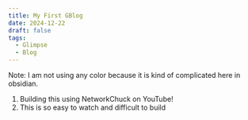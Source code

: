 ```yaml
---
title: My First GBlog
date: 2024-12-22
draft: false
tags:
  - Glimpse
  - Blog
---
```



Note: I am not using any color because it is kind of complicated here in obsidian.

1. Building this using NetworkChuck on YouTube!
2. This is so easy to watch and difficult to build